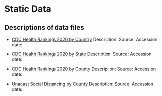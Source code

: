 # Static Data


## Descriptions of data files

* [CDC Health Rankings 2020 by Country](https://github.com/Big-Bio/COVID19byZip/tree/master/StaticData/Country_CDC_County_Health_Rankings_2020.csv)
    Description:
    Source:
    Accession date:

* [CDC Health Rankings 2020 by State](https://github.com/Big-Bio/COVID19byZip/tree/master/StaticData/State_CDC_County_Health_Rankings_2020.csv)
    Description:
    Source:
    Accession date:

* [CDC Health Rankings 2020 by County](https://github.com/Big-Bio/COVID19byZip/tree/master/StaticData/County_CDC_County_Health_Rankings_2020.csv)
    Description:
    Source:
    Accession date:

* [Unacast Social Distancing by County](https://github.com/Big-Bio/COVID19byZip/tree/master/StaticData/County_Unacast_Social_Distancing.csv)
    Description:
    Source:
    Accession date:
